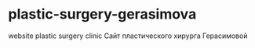 # plastic-surgery-gerasimova
website plastic surgery clinic
Сайт пластического хирурга Герасимовой


